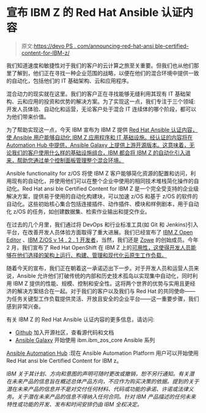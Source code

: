 # 宣布 IBM Z 的 Red Hat Ansible 认证内容

> 原文:[https://devo PS . com/announcing-red-hat-ansi ble-certified-content-for-IBM-z/](https://devops.com/announcing-red-hat-ansible-certified-content-for-ibm-z/)

我们知道速度和敏捷性对于我们的客户的云计算之旅至关重要。但我们也从他们那里了解到，他们正在寻找一种企业范围的战略，以便在他们的混合环境中提供一致的自动化，包括他们的 IT 基础架构、云和应用程序。

混合动力的现实就在这里。我们的客户正在寻找能够无缝利用其现有 IT 基础架构、云和应用的投资和优势的解决方案。为了实现这一点，我们专注于三个领域:开发人员体验、自动化和运营，无论客户处于混合 IT 连续体的哪个阶段，都可以为他们带来价值。

为了帮助实现这一点，今天 IBM 宣布为 IBM Z 提供 [Red Hat Ansible 认证内容，使 Ansible 用户能够自动化 IBM Z 应用程序和 IT 基础设施。经认证的内容将在 Automation Hub 中提供，Ansible Galaxy 上提供上游开源版本。这意味着，无论我们的客户使用什么样的基础设施组合，IBM 都会将 IBM Z 的自动化引入进来，帮助您通过单个控制面板管理整个混合环境。](https://www.ansible.com/integrations/infrastructure/ibm-zos)

Ansible functionality for z/OS 将使 IBM Z 客户能够简化资源的配置和访问，利用现有的自动化，并使用他们可以在整个企业中使用的相同技术堆栈简化操作的自动化。Red Hat ansi ble Certified Content for IBM Z 是一个完全受支持的企业级解决方案，提供易于使用的自动化构建块，可以加速 z/OS 和基于 z/OS 的软件的自动化。这些初始核心集合包括连接插件、动作插件、模块和样例剧本，用于自动化 z/OS 的任务，如创建数据集、检索作业输出和提交作业。

在过去的几个月里，我们通过将 DevOps 和行业标准工具(如 Git 和 Jenkins)引入平台，在改善开发人员体验方面取得了重大进展。我们已经宣布了 [IBM Z Open Editor](https://ibm.github.io/zopeneditor-about/) 、[IBM Z/OS v 14 . 2 . 1 开发者](https://developer.ibm.com/mainframe/2019/10/22/running-automated-unit-tests-in-isolation-now-possible-for-cics-db2-programs-with-ibm-developer-for-z-os-v14-2-1/)，当然，我们还是 [Zowe](https://www.openmainframeproject.org/press/2018/08/28/open-mainframe-project-announces-the-launch-of-zowe-an-open-source-framework-that-strengthens-integration-with-modern-enterprise-applications) 的创始成员。今年 2 月，我们宣布了 Red Hat OpenShift 在 IBM Z 上的[可用性，这使得开发人员能够在他们选择的架构上运行、构建、管理和现代化云原生工作负载。](https://www.ibm.com/blogs/systems/red-hat-openshift-now-available-ibm-z-linuxone/)

随着今天的宣布，我们正在朝着这一承诺迈出下一步。对于开发人员和运营人员来说，Ansible 允许他们打破传统的内部和历史技术孤岛以实现集中自动化，同时利用 IBM Z 提供的性能、规模、控制和安全性。这将两个世界的优势与实用且更经济的解决方案结合在一起。对于我们的客户以及我们与 Red Hat 的共同使命——为任务关键型工作负载提供灵活、开放且安全的企业平台——这一重要步骤，我们感到非常兴奋。

有关 IBM Z 的 Red Hat Ansible 认证内容的更多信息，请访问:

*   [Github](https://github.com/ansible-collections/ibm_zos_core) 加入开源社区，查看源代码和文档
*   [Ansible Galaxy](https://galaxy.ansible.com/ibm/ibm_zos_core) 开始使用 ibm.ibm_zos_core Ansible 系列

[Ansible Automation Hub](https://www.ansible.com/products/automation-hub) :现在 Ansible Automation Platform 用户可以开始使用 Red Hat ansi ble Certified Content for IBM z。

*IBM 关于其计划、方向和意图的声明可随时更改或撤销，恕不另行通知。有关潜在未来产品的信息旨在概述总体产品方向，不应作为购买决策的依据。提到的关于潜在未来产品的信息并不是对交付任何材料、代码或功能的承诺、许诺或法律义务。关于潜在未来产品的信息不得纳入任何合同。针对 IBM 产品描述的任何未来特性或功能的开发、发布和时间安排仍由 IBM 全权决定。*